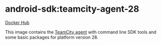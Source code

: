 # android-sdk:teamcity-agent-28 #

[Docker Hub](https://hub.docker.com/r/azabost/android-sdk/)

This image contains the [TeamCity agent](https://hub.docker.com/r/jetbrains/teamcity-agent/) with command line SDK tools and some basic packages for platform version 28.